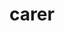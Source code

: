 ---
title: 'carer'
order: 3
template: coltrane/group-nav.html
image: images/profiles/carer.jpg
active: disabled
publish_date: 2024-07-30 20:20:01

description: Life Guardian. Connecting with even the smallest thing, 'I can care for everything, but never for myself'. The Carer path is an invitation towards closeness to otherness, by an appreciation of life and the movements of nature.

shadow: When we polarise into it we may become too close to care for others forgeting to care for ouselves, we become submisive. Submission, caring but forgetting themselves.

traditions: Person Centred, Focusing, Relational Psychoanalisis.

authors: Rogers, Orange.
---
